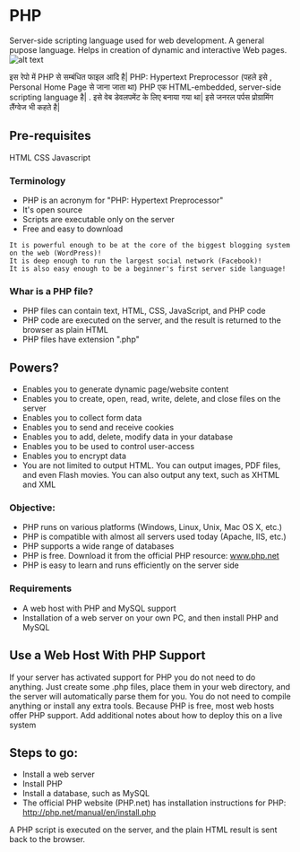 # PHP

Server-side scripting language used for web development. A general pupose language. Helps in creation of dynamic and interactive Web pages.
![alt text](https://upload.wikimedia.org/wikipedia/commons/thumb/2/27/PHP-logo.svg/2000px-PHP-logo.svg.png)

इस रेपो में PHP से सम्बंधित फाइल आदि है| PHP: Hypertext Preprocessor (पहले इसे , Personal Home Page से जाना जाता था) PHP एक HTML-embedded, server-side scripting language है| . इसे वेब डेवलपमेंट के लिए बनाया गया था| इसे जनरल पर्पस प्रोग्रामिंग लैंग्वेज भी कहते है|
## Pre-requisites

HTML 
CSS
Javascript

### Terminology

- PHP is an acronym for "PHP: Hypertext Preprocessor"
- It's open source
- Scripts are executable only on the server
- Free and easy to download

```
It is powerful enough to be at the core of the biggest blogging system on the web (WordPress)!
It is deep enough to run the largest social network (Facebook)!
It is also easy enough to be a beginner's first server side language!
```

### Whar is a PHP file?

- PHP files can contain text, HTML, CSS, JavaScript, and PHP code
- PHP code are executed on the server, and the result is returned to the browser as plain HTML
- PHP files have extension ".php"

## Powers?

- Enables you to generate dynamic page/website content
- Enables you to create, open, read, write, delete, and close files on the server
- Enables you to collect form data
- Enables you to send and receive cookies
- Enables you to add, delete, modify data in your database
- Enables you to be used to control user-access
- Enables you to encrypt data
- You are not limited to output HTML. You can output images, PDF files, and even Flash movies. You can also output any text, such as XHTML and XML

### Objective:

- PHP runs on various platforms (Windows, Linux, Unix, Mac OS X, etc.)
- PHP is compatible with almost all servers used today (Apache, IIS, etc.)
- PHP supports a wide range of databases
- PHP is free. Download it from the official PHP resource: www.php.net
- PHP is easy to learn and runs efficiently on the server side

### Requirements

- A web host with PHP and MySQL support
- Installation of a web server on your own PC, and then install PHP and MySQL


## Use a Web Host With PHP Support
If your server has activated support for PHP you do not need to do anything.
Just create some .php files, place them in your web directory, and the server will automatically parse them for you.
You do not need to compile anything or install any extra tools.
Because PHP is free, most web hosts offer PHP support.
Add additional notes about how to deploy this on a live system

## Steps to go: 
- Install a web server
- Install PHP
- Install a database, such as MySQL
- The official PHP website (PHP.net) has installation instructions for PHP: http://php.net/manual/en/install.php

A PHP script is executed on the server, and the plain HTML result is sent back to the browser. 
